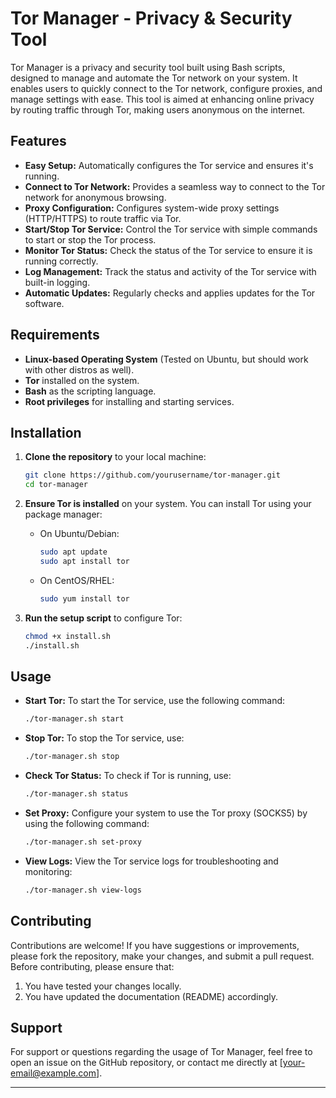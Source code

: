 # Tor Manager - Privacy & Security Tool

Tor Manager is a privacy and security tool built using Bash scripts, designed to manage and automate the Tor network on your system. It enables users to quickly connect to the Tor network, configure proxies, and manage settings with ease. This tool is aimed at enhancing online privacy by routing traffic through Tor, making users anonymous on the internet.

## Features

- **Easy Setup:** Automatically configures the Tor service and ensures it's running.
- **Connect to Tor Network:** Provides a seamless way to connect to the Tor network for anonymous browsing.
- **Proxy Configuration:** Configures system-wide proxy settings (HTTP/HTTPS) to route traffic via Tor.
- **Start/Stop Tor Service:** Control the Tor service with simple commands to start or stop the Tor process.
- **Monitor Tor Status:** Check the status of the Tor service to ensure it is running correctly.
- **Log Management:** Track the status and activity of the Tor service with built-in logging.
- **Automatic Updates:** Regularly checks and applies updates for the Tor software.

## Requirements

- **Linux-based Operating System** (Tested on Ubuntu, but should work with other distros as well).
- **Tor** installed on the system.
- **Bash** as the scripting language.
- **Root privileges** for installing and starting services.

## Installation

1. **Clone the repository** to your local machine:

    ```bash
    git clone https://github.com/yourusername/tor-manager.git
    cd tor-manager
    ```

2. **Ensure Tor is installed** on your system. You can install Tor using your package manager:

    - On Ubuntu/Debian:

      ```bash
      sudo apt update
      sudo apt install tor
      ```

    - On CentOS/RHEL:

      ```bash
      sudo yum install tor
      ```

3. **Run the setup script** to configure Tor:

    ```bash
    chmod +x install.sh
    ./install.sh
    ```

## Usage

- **Start Tor:** To start the Tor service, use the following command:

    ```bash
    ./tor-manager.sh start
    ```

- **Stop Tor:** To stop the Tor service, use:

    ```bash
    ./tor-manager.sh stop
    ```

- **Check Tor Status:** To check if Tor is running, use:

    ```bash
    ./tor-manager.sh status
    ```

- **Set Proxy:** Configure your system to use the Tor proxy (SOCKS5) by using the following command:

    ```bash
    ./tor-manager.sh set-proxy
    ```

- **View Logs:** View the Tor service logs for troubleshooting and monitoring:

    ```bash
    ./tor-manager.sh view-logs
    ```



## Contributing

Contributions are welcome! If you have suggestions or improvements, please fork the repository, make your changes, and submit a pull request. Before contributing, please ensure that:

1. You have tested your changes locally.
2. You have updated the documentation (README) accordingly.

## Support

For support or questions regarding the usage of Tor Manager, feel free to open an issue on the GitHub repository, or contact me directly at [your-email@example.com].

---
